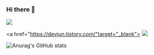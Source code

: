 ### Hi there 👋

<!--
**devjun63/devjun63** is a ✨ _special_ ✨ repository because its `README.md` (this file) appears on your GitHub profile.

Here are some ideas to get you started:

- 🔭 I’m currently working on ...
- 🌱 I’m currently learning ...
- 👯 I’m looking to collaborate on ...
- 🤔 I’m looking for help with ...
- 💬 Ask me about ...
- 📫 How to reach me: ...
- 😄 Pronouns: ...
- ⚡ Fun fact: ...
-->
<img src="https://img.shields.io/badge/Python-3776AB?style=for-the-badge&logo=Python&logoColor=white">

<a href="https://devjun.tistory.com/"target="_blank">
<img src="https://img.shields.io/badge/
Tistory-#000000?style=social&logo=Tistory&logoColor=#000000"/>
</a>

![Anurag's GitHub stats](https://github-readme-stats.vercel.app/api?username=devjun63&show_icons=true&theme=radical)
